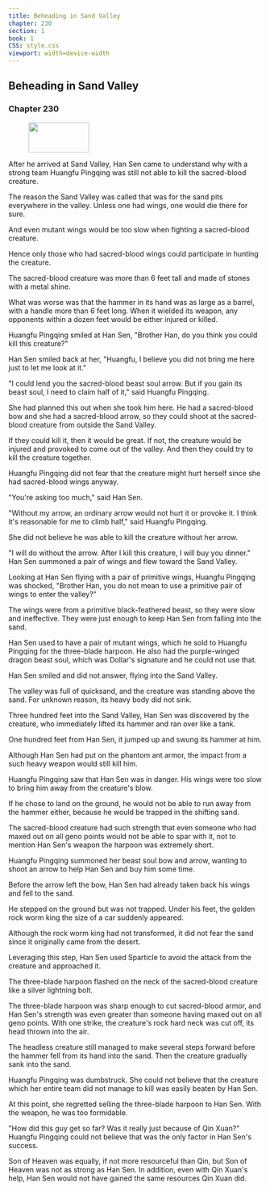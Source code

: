 ```yaml
---
title: Beheading in Sand Valley
chapter: 230
section: 1
book: 1
CSS: style.css
viewport: width=device-width
---
```


## Beheading in Sand Valley

### Chapter 230

<figure>
	<img src="../Images/gem.gif" alt="" id="gem" width="120" height="60" />
</figure>

After he arrived at Sand Valley, Han Sen came to understand why with a strong team Huangfu Pingqing was still not able to kill the sacred-blood creature.

The reason the Sand Valley was called that was for the sand pits everywhere in the valley. Unless one had wings, one would die there for sure.

And even mutant wings would be too slow when fighting a sacred-blood creature.

Hence only those who had sacred-blood wings could participate in hunting the creature.

The sacred-blood creature was more than 6 feet tall and made of stones with a metal shine.

What was worse was that the hammer in its hand was as large as a barrel, with a handle more than 6 feet long. When it wielded its weapon, any opponents within a dozen feet would be either injured or killed.

Huangfu Pingqing smiled at Han Sen, "Brother Han, do you think you could kill this creature?"

Han Sen smiled back at her, "Huangfu, I believe you did not bring me here just to let me look at it."

"I could lend you the sacred-blood beast soul arrow. But if you gain its beast soul, I need to claim half of it," said Huangfu Pingqing.

She had planned this out when she took him here. He had a sacred-blood bow and she had a sacred-blood arrow, so they could shoot at the sacred-blood creature from outside the Sand Valley.

If they could kill it, then it would be great. If not, the creature would be injured and provoked to come out of the valley. And then they could try to kill the creature together.

Huangfu Pingqing did not fear that the creature might hurt herself since she had sacred-blood wings anyway.

"You're asking too much," said Han Sen.

"Without my arrow, an ordinary arrow would not hurt it or provoke it. I think it's reasonable for me to climb half," said Huangfu Pingqing.

She did not believe he was able to kill the creature without her arrow.

"I will do without the arrow. After I kill this creature, I will buy you dinner." Han Sen summoned a pair of wings and flew toward the Sand Valley.

Looking at Han Sen flying with a pair of primitive wings, Huangfu Pingqing was shocked, "Brother Han, you do not mean to use a primitive pair of wings to enter the valley?"

The wings were from a primitive black-feathered beast, so they were slow and ineffective. They were just enough to keep Han Sen from falling into the sand.

Han Sen used to have a pair of mutant wings, which he sold to Huangfu Pingqing for the three-blade harpoon. He also had the purple-winged dragon beast soul, which was Dollar's signature and he could not use that.

Han Sen smiled and did not answer, flying into the Sand Valley.

The valley was full of quicksand, and the creature was standing above the sand. For unknown reason, its heavy body did not sink.

Three hundred feet into the Sand Valley, Han Sen was discovered by the creature, who immediately lifted its hammer and ran over like a tank.

One hundred feet from Han Sen, it jumped up and swung its hammer at him.

Although Han Sen had put on the phantom ant armor, the impact from a such heavy weapon would still kill him.

Huangfu Pingqing saw that Han Sen was in danger. His wings were too slow to bring him away from the creature's blow.

If he chose to land on the ground, he would not be able to run away from the hammer either, because he would be trapped in the shifting sand.

The sacred-blood creature had such strength that even someone who had maxed out on all geno points would not be able to spar with it, not to mention Han Sen's weapon the harpoon was extremely short.

Huangfu Pingqing summoned her beast soul bow and arrow, wanting to shoot an arrow to help Han Sen and buy him some time.

Before the arrow left the bow, Han Sen had already taken back his wings and fell to the sand.

He stepped on the ground but was not trapped. Under his feet, the golden rock worm king the size of a car suddenly appeared.

Although the rock worm king had not transformed, it did not fear the sand since it originally came from the desert.

Leveraging this step, Han Sen used Sparticle to avoid the attack from the creature and approached it.

The three-blade harpoon flashed on the neck of the sacred-blood creature like a silver lightning bolt.

The three-blade harpoon was sharp enough to cut sacred-blood armor, and Han Sen's strength was even greater than someone having maxed out on all geno points. With one strike, the creature's rock hard neck was cut off, its head thrown into the air.

The headless creature still managed to make several steps forward before the hammer fell from its hand into the sand. Then the creature gradually sank into the sand.

Huangfu Pingqing was dumbstruck. She could not believe that the creature which her entire team did not manage to kill was easily beaten by Han Sen.

At this point, she regretted selling the three-blade harpoon to Han Sen. With the weapon, he was too formidable.

"How did this guy get so far? Was it really just because of Qin Xuan?" Huangfu Pingqing could not believe that was the only factor in Han Sen's success.

Son of Heaven was equally, if not more resourceful than Qin, but Son of Heaven was not as strong as Han Sen. In addition, even with Qin Xuan's help, Han Sen would not have gained the same resources Qin Xuan did.